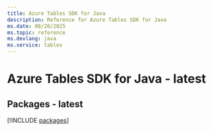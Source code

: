 ```yaml
---
title: Azure Tables SDK for Java
description: Reference for Azure Tables SDK for Java
ms.date: 08/20/2025
ms.topic: reference
ms.devlang: java
ms.service: tables
---
```

# Azure Tables SDK for Java - latest
## Packages - latest
[!INCLUDE [packages](tables-index.md)]